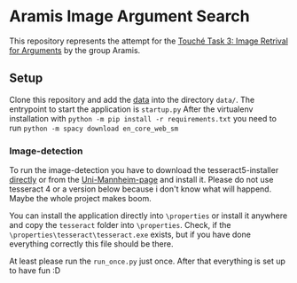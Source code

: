 # Aramis Image Argument Search

This repository represents the attempt for the [Touché Task 3: Image Retrival for Arguments](https://webis.de/events/touche-22/) by the group Aramis. 

## Setup
Clone this repository and add the [data](https://files.webis.de/data-in-progress/data-research/arguana/touche/touche22/2022-task3/) into the directory `data/`. The entrypoint to start the application is `startup.py`
After the virtualenv installation with ``python -m pip install -r requirements.txt`` you need to run `python -m spacy download en_core_web_sm`

### Image-detection
To run the image-detection you have to download the tesseract5-installer [directly](https://digi.bib.uni-mannheim.de/tesseract/tesseract-ocr-w64-setup-v5.0.0-rc1.20211030.exe)
or from the [Uni-Mannheim-page](https://github.com/UB-Mannheim/tesseract/wiki) and install it. Please do not use tesseract 4 or a version below because i don't know what will happend. Maybe the whole project makes boom.

You can install the application directly into ``\properties`` or install it anywhere and copy the ``tesseract`` folder into ``\properties``.
Check, if the ``\properties\tesseract\tesseract.exe`` exists, but if you have done everything correctly this file should be there.

At least please run the ``run_once.py`` just once. After that everything is set up to have fun :D
